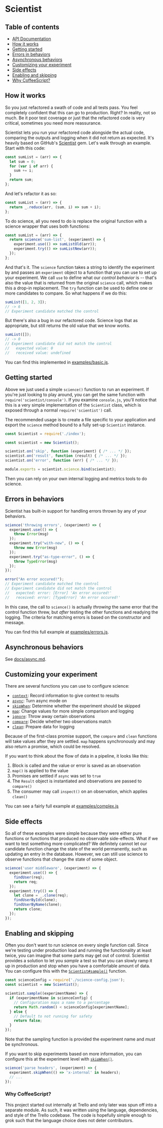 # Scientist

## Table of contents

* [API Documentation](docs/api.md)
* [How it works](#how-it-works)
* [Getting started](#getting-started)
* [Errors in behaviors](#errors-in-behaviors)
* [Asynchronous behaviors](#asynchronous-behaviors)
* [Customizing your experiment](#customizing-your-experiment)
* [Side effects](#side-effects)
* [Enabling and skipping](#enabling-and-skipping)
* [Why CoffeeScript?](#why-coffeescript)

## How it works

So you just refactored a swath of code and all tests pass. You feel completely
confident that this can go to production. Right? In reality, not so much. Be it
poor test coverage or just that the refactored code is very critical, sometimes
you need more reassurance.

Scientist lets you run your refactored code alongside the actual code, comparing
the outputs and logging when it did not return as expected. It's heavily based
on GitHub's [Scientist](https://github.com/github/scientist) gem. Let's walk
through an example. Start with this code:

```javascript
const sumList = (arr) => {
  let sum = 0;
  for (var i of arr) {
    sum += i;
  }
  return sum;
};
```

And let's refactor it as so:

```javascript
const sumList = (arr) => {
  return _.reduce(arr, (sum, i) => sum + i);
};
```

To do science, all you need to do is replace the original function with a
science wrapper that uses both functions:

```javascript
const sumList = (arr) => {
  return science('sum-list', (experiment) => {
    experiment.use(() => sumListOld(arr));
    experiment.try(() => sumListNew(arr));
  });
};
```

And that's it. The `science` function takes a string to identify the experiment
by and passes an `experiment` object to a function that you can use to set up
your experiment. We call `use` to define what our *control behavior* is --
that's also the value that is returned from the original `science` call, which
makes this a drop-in replacement. The `try` function can be used to define one
or more candidates to compare. So what happens if we do this:

```javascript
sumList([1, 2, 3]);
// -> 6
// Experiment candidate matched the control
```

But there's also a bug in our refactored code. Science logs that as appropriate,
but still returns the old value that we know works.

```javascript
sumList([]);
// -> 0
// Experiment candidate did not match the control
//   expected value: 0
//   received value: undefined
```
You can find this implemented in [examples/basic.js](examples/basic.js).

## Getting started

Above we just used a simple `science()` function to run an experiment. If you're
just looking to play around, you can get the same function with
`require('scientist/console')`. If you examine `console.js`, you'll notice that
this is a very simple implementation of the `Scientist` class, which is exposed
through a normal `require('scientist')` call.

The recommended usage is to create a file specific to your application and
export the `science` method bound to a fully set-up `Scientist` instance.

```javascript
const Scientist = require('./index');

const scientist = new Scientist();

scientist.on('skip', function (experiment) { /* ... */ });
scientist.on('result', function (result) { /* ... */ });
scientist.on('error', function (err) { /* ... */ });

module.exports = scientist.science.bind(scientist);
```

Then you can rely on your own internal logging and metrics tools to do science.

## Errors in behaviors

Scientist has built-in support for handling errors thrown by any of your
behaviors.

```javascript
science('throwing errors', (experiment) => {
  experiment.use(() => {
    throw Error(msg)
  });
  experiment.try("with-new", () => {
    throw new Error(msg)
  });
  experiment.try("as-type-error", () => {
    throw TypeError(msg)
  });
});

error("An error occured!");
// Experiment candidate matched the control
// Experiment candidate did not match the control
//   expected: error: [Error] 'An error occured!'
//   received: error: [TypeError] 'An error occured!'
```

In this case, the call to `science()` is actually *throwing* the same error that
the control function threw, but *after* testing the other functions and readying
the logging. The criteria for matching errors is based on the constructor and
message.

You can find this full example at [examples/errors.js](examples/errors.js).

## Asynchronous behaviors

See [docs/async.md](docs/async.md).

## Customizing your experiment

There are several functions you can use to configure science:

* [`context`]: Record information to give context to results
* [`async`]: Turn async mode on
* [`skipWhen`]: Determine whether the experiment should be skipped
* [`map`]: Change values for more simple comparison and logging
* [`ignore`]: Throw away certain observations
* [`compare`]: Decide whether two observations match
* [`clean`]: Prepare data for logging

[`context`]: docs/api.md#contextobject-ctx---object
[`async`]: docs/api.md#asyncboolean-isasync
[`skipWhen`]: docs/api.md#skipwhenfunction-skipper
[`map`]: docs/api.md#mapfunctionany-observedvalue-mapper
[`ignore`]: docs/api.md#ignorefunctionobservation-control-observation-candidate-ignorer
[`compare`]: docs/api.md#comparefunctionany-controlvalue-any-candidatevalue-comparator
[`clean`]: docs/api.md#cleanfunctionany-observedvalue-cleaner

Because of the first-class promise support, the `compare` and `clean` functions
will take values after they are settled. `map` happens synchronously and may
also return a promise, which could be resolved.

If you want to think about the flow of data in a pipeline, it looks like this:

1. Block is called and the value or error is saved as an observation
2. `map()` is applied to the value
3. Promises are settled if `async` was set to `true`
4. The `Result` object is instantiated and observations are passed to
   `compare()`
5. The consumer may call `inspect()` on an observation, which applies
   `clean()`

You can see a fairly full example at [examples/complex.js](examples/complex.js)

## Side effects

So all of these examples were simple because they were either pure functions or
functions that produced no observable side-effects. What if we want to test
something more complicated? We definitely cannot let our candidate function
change the state of the world permanently, such as updating an entry in the
database. However, we can still use science to observe functions that change the
state of some object.

```javascript
science('user middleware', (experiment) => {
  experiment.use(() => {
    findUser(req);
    return req;
  });
  experiment.try(() => {
    let clone = _.clone(req);
    findUserById(clone);
    findUserByName(clone);
    return clone;
  });
});
```

## Enabling and skipping

Often you don't want to run science on every single function call. Since we're
testing under production load and running the functionality at least twice, you
can imagine that some parts may get out of control. Scientist provides a
solution to let you _sample_ a test so that you can slowly ramp it up in
production and stop when you have a comfortable amount of data. You can
configure this with the [`Scientist#sample()`] function.

[`Scientist#sample()`]: docs/api.md#samplefunctionstring-name-sampler

```javascript
const scienceConfig = require('./science-config.json');
const scientist = new Scientist();

scientist.sample((experimentName) => {
  if (experimentName in scienceConfig) {
    // Configuration maps a name to a percentage
    return Math.random() < scienceConfig[experimentName];
  } else {
    // Default to not running for safety
    return false;
  }
});
```

Note that the sampling function is provided the experiment name and *must* be
synchronous.

If you want to skip experiments based on more information, you can configure
this at the experiment level with [`skipWhen()`].

[`skipWhen()`]: docs/api.md#skipwhenfunction-skipper

```javascript
science('parse headers', (experiment) => {
  experiment.skipWhen(() => 'x-internal' in headers);
  // ...
});
```

### Why CoffeeScript?

This project started out internally at Trello and only later was spun off into a
separate module. As such, it was written using the language, dependencies, and
style of the Trello codebase. The code is hopefully simple enough to grok such
that the language choice does not deter contributors.
